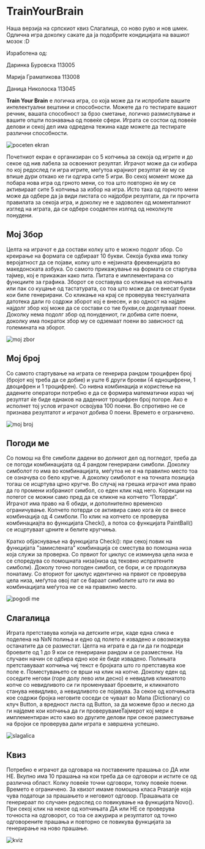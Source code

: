 TrainYourBrain
==============

Наша верзија на српскиот квиз Слагалица, со ново руво и нов шмек. Одлична игра доколку сакате да ја подобрите кондицијата на вашиот мозок :D

Изработена од:

Даринка Буровска 113005

Марија Граматикова 113008

Даница Николоска 113045

**Train Your Brain** е логичка игра, со која може да ги испробате вашите интелектуални вештини и способности.  Можете да го тестирате вашиот речник, вашата способност за брзо сметање, логичко размислување и вашите општи познавања од повеќе сфери. Играта се состои од повеќе делови и секој дел има одредена тежина каде можете да тестирате различни способности. 

![poceten ekran](http://i.imgur.com/NVgIcPK.png)

Почетниот екран е организиран со 5 копчиња за секоја од игрите и до секое од нив лабела за освоениот резултат. Играчот може да си избира по кој редослед ги игра игрите, меѓутоа крајниот резултат ќе му се впише дури откако ке ги одгира сите 5 игри. Во секој момент може да побара нова игра од грното мени, со тоа што повторно ќе му се активираат сите 5 копчиња за избор на игра. Исто така од горното мени може да одбере да ја види листата со најдобри резултати, да ги прочита правилата за секоја игра, и доколку не е задоволен од моменталниот изглед на играта, да си одбере соодветен излгед од неколкуте понудени.


## Мој Збор
Целта на играчот е да состави колку што е можно подолг збор. Со креирање на формата се одбираат 10 букви. Секоја буква има толку веројатност да се појави, колку што е нејзината фреквенцијата во македонската азбука. Со самото прикажување на формата се стартува тајмер, кој е прикажан како пита. Питата е имплементирана со функциите за графика. Зборот се составува со кликање на копчињата или пак со куцање од тастатурата, со тоа што може да се внесат букви кои биле генерирани. Со кликање на крај се проверува текстуалната датотека дали го содржи зборот кој е внесен, и во одност на најден најдолг збор кој може да се состави со тие букви,се доделуваат поени.  Доколку нема подолг збор од понудениот, ги добива сите поени, доколку има пократок збор му се  одземаат поени во зависност од големината на зборот. 

![moj zbor](http://i.imgur.com/0Am6Ddp.png)

## Мој број
Со самото стартување на играта се генерира рандом троцифрен број (бројот кој треба да се добие) и уште 6 други броеви (4 едноцифрени, 1 двоцифрен и 1 троцифрен). Со нивна комбинација и користење на дадените оператори потребно е да се формира математички израз чиј резултат ќе биде еднаков на дадениот троцифрен број погоре. Ако е исполнет тој услов играчот освојува 100 поени. Во спротивно не се признава резултатот и играчот добива 0 поени. Времето е ограничено. 

![moj broj](http://i.imgur.com/otXjBm8.png)


## Погоди ме


Со помош на 6те симболи дадени во долниот дел од погледот, треба да се погоди комбинацијата од 4 рандом генерирани симболи. Доколку симболот го има во комбинацијата, меѓутоа не е на правилно место тоа се означува со бело кругче. А доколку симболот е на точната позиција тогаш се исцртува црно кругче. Во случај на грешка играчот има право да го промени избраниот симбол, со еден клик над него. Корекции на потегот се можни само пред да се кликне на копчето “Потврди”. Играчот има право на 6 обиди, и дополнително временско ограничување. 
Копчето потврди се активира само кога ќе се внесе комбинација од 4 симболи. По клик на копчето се проверува комбинациајта во функцијата Check(), а потоа со функцијата PaintBall() се исцртуваат црните и белите кругчиња.

Кратко објаснување на функцијата Check():
при секој повик на функцијата "замислената" комбинација се сместува во помошна низа која служи за проверка. Со првиот for циклус се изминува цела низа е се споредува со помошната низа(низа од тековно испратените симболи). Доколу точно погоден симбол, се бори, и се продолжува понатаму. Со вториот for циклус идентично на првиот се проверува цела низа, меѓутоа овој пат се бараат симболите што ги има во комбинацијата меѓутоа не се на правилно место. 

![pogodi me](http://i.imgur.com/jCCIlIt.png)

## Слагалица

Играта претставува копија на детските игри, каде една слика е поделена на NxN полиња и едно од полето е извадено и овозможува останатите да се разместат. Целта на играта е да ги да ги подреди броевите од 1 до 9 кои се генерирани рандом и се  разместени. На случаен начин се одбира едно кое ќе биде извадено. Полињата претставуваат копчиња чиј текст е бројката што го претставува кое поле е. Поместувањето се врши на клик на копче. Доколку еден од соседите негови (горе долу лево или десно) е невидлив кликнатото копче со невидливото си ги променуваат броевите, и кликнатото станува невидливо, а невидливото се појавува. За секое од копчињата кое содржи бројка неговите соседи се чуваат во Мапа (Dictionary) со клуч Button,  а вредност листа од Button, за да можеме брзо и лесно да ги најдеме кои копчиња да ги проверувамеТајмерот кој мери е имплементиран исто како во другите делови при секое разместување на бројки се проверува дали играта е завршена успешно. 

![slagalica](http://i.imgur.com/DoG7c3L.png)

## Квиз
Потребно е играчот да одговара на поставените прашања со ДА или НЕ. Вкупно има 10 прашања на кои треба да се одговори и истите се од различна област. Колку повеќе точни одговори, толку повеќе поени. Времето е ограничено.
За квизот имаме помошна класа Prasanje која чува податоци за прашањето и неговиот одговор. Прашањата се генерираат по случаен редослед со повикување на функцијата Novo(). При секој клик на некое од копчињата ДА или НЕ се проверува точноста на одговорот, со тоа се ажурира и резултатот од точно одговорените прашања и повторно се повикува функцијата за генерирање на ново прашање. 

![kviz](http://i.imgur.com/k6Stc3b.png)


